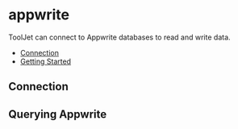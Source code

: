 
# appwrite

ToolJet can connect to Appwrite databases to read and write data. 

- [Connection](#connection)
- [Getting Started](#querying-appwrite)

## Connection

## Querying Appwrite